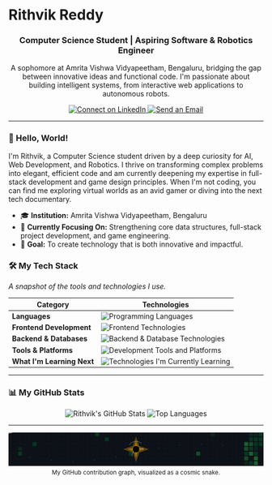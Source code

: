 # Rithvik Reddy
<div align="center">
  <h3>Computer Science Student | Aspiring Software & Robotics Engineer</h3>
  <p>
    A sophomore at Amrita Vishwa Vidyapeetham, Bengaluru, bridging the gap between innovative ideas and functional code. I'm passionate about building intelligent systems, from interactive web applications to autonomous robots.
  </p>
  
  <p>
    <a href="https://www.linkedin.com/in/rithvik-reddy-911b6b279/" target="_blank">
      <img src="https://img.shields.io/badge/LinkedIn-0077B5?style=for-the-badge&logo=linkedin&logoColor=white" alt="Connect on LinkedIn"/>
    </a>
    <a href="mailto:rithvikreddymukkara@gmail.com" target="_blank">
      <img src="https://img.shields.io/badge/Email_Me-D14836?style=for-the-badge&logo=gmail&logoColor=white" alt="Send an Email"/>
    </a>
  </p>
</div>

---

### 👋 Hello, World!
I'm Rithvik, a Computer Science student driven by a deep curiosity for AI, Web Development, and Robotics. I thrive on transforming complex problems into elegant, efficient code and am currently deepening my expertise in full-stack development and game design principles. When I'm not coding, you can find me exploring virtual worlds as an avid gamer or diving into the next tech documentary.

- 🎓 **Institution:** Amrita Vishwa Vidyapeetham, Bengaluru
- 🌱 **Currently Focusing On:** Strengthening core data structures, full-stack project development, and game engineering.
- 🚀 **Goal:** To create technology that is both innovative and impactful.


### 🛠️ My Tech Stack
*A snapshot of the tools and technologies I use.*

| Category                     | Technologies                                                                                                                                |
| ---------------------------- | ------------------------------------------------------------------------------------------------------------------------------------------- |
| **Languages**                | <img src="https://skillicons.dev/icons?i=java,python,cpp,c,js,ts,r&theme=dark" alt="Programming Languages" />                                  |
| **Frontend Development**     | <img src="https://skillicons.dev/icons?i=html,css,react,angular,bootstrap,tailwind,jquery&theme=dark" alt="Frontend Technologies" />             |
| **Backend & Databases**      | <img src="https://skillicons.dev/icons?i=nodejs,express,mysql,mongodb&theme=dark" alt="Backend & Database Technologies" />                     |
| **Tools & Platforms**        | <img src="https://skillicons.dev/icons?i=git,github,figma,canva,arduino,postman&theme=dark" alt="Development Tools and Platforms" />             |
| **What I'm Learning Next**   | <img src="https://skillicons.dev/icons?i=spring,django,docker,aws&theme=dark" alt="Technologies I'm Currently Learning" />                     |

---

### 📊 My GitHub Stats
<div align="center">
  <img src="https://github-readme-stats.vercel.app/api?username=RithvikReddy0-0&show_icons=true&theme=tokyonight&count_private=true&hide_border=true" alt="Rithvik's GitHub Stats" />
  <img src="https://github-readme-stats.vercel.app/api/top-langs/?username=RithvikReddy0-0&layout=compact&theme=tokyonight&hide_border=true" alt="Top Languages" />
</div>

---

<div align="center">
  <img src="https://github.com/RithvikReddy0-0/RithvikReddy0-0/blob/main/dist/eye.svg?raw=true" alt="Snake animation of my GitHub contributions">
  <br>
  <small>My GitHub contribution graph, visualized as a cosmic snake.</small>
</div>
